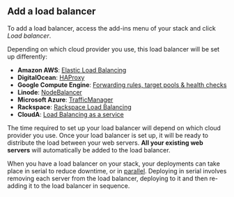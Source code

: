<!-- usedin: [ _legacy_docker/AddIns/load-balancer-v1.md, _maestro/AddIns/load-balancer-v1.md, _node/addins/load-balancer-v1.md, _rails/AddIns/load-balancer-v1.md] -->


## Add a load balancer
To add a load balancer, access the add-ins menu of your stack and click _Load balancer_.

Depending on which cloud provider you use, this load balancer will be set up differently:

- **Amazon AWS**: [Elastic Load Balancing](http://aws.amazon.com/elasticloadbalancing/)
- **DigitalOcean**: [HAProxy](http://haproxy.1wt.eu/)
- **Google Compute Engine**: [Forwarding rules, target pools & health checks](https://developers.google.com/compute/docs/load-balancing/)
- **Linode**: [NodeBalancer](https://www.linode.com/nodebalancers/)
- **Microsoft Azure**: [TrafficManager](http://msdn.microsoft.com/en-us/library/azure/hh744833.aspx)
- **Rackspace**: [Rackspace Load Balancing](http://www.rackspace.com/cloud/load-balancing/)
- **CloudA**: [Load Balancing as a service](https://www.clouda.ca/technology/vpc-virtual-private-cloud/)

The time required to set up your load balancer will depend on which cloud provider you use. Once your load balancer is set up, it will be ready to distribute the load between your web servers. **All your existing web servers** will automatically be added to the load balancer.

When you have a load balancer on your stack, your deployments can take place in serial to reduce downtime, or in [parallel](/deployment/parallel-deployments). Deploying in serial involves removing each server from the load balancer, deploying to it and then re-adding it to the load balancer in sequence.
